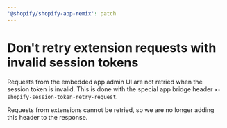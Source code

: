 ```yaml
---
'@shopify/shopify-app-remix': patch
---
```

# Don't retry extension requests with invalid session tokens

Requests from the embedded app admin UI are not retried when the session token is invalid. This is done with the special app bridge header `x-shopify-session-token-retry-request`.

Requests from extensions cannot be retried, so we are no longer adding this header to the response.
